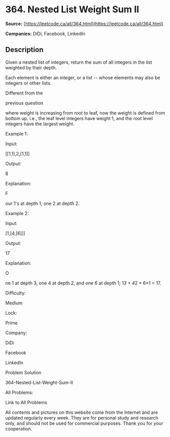 # 364. Nested List Weight Sum II

**Source:** [https://leetcode.ca/all/364.html](https://leetcode.ca/all/364.html)

**Companies:** DiDi, Facebook, LinkedIn

## Description

Given a nested list of integers, return the sum of all integers in the list weighted by their
        depth.

Each element is either an integer, or a list -- whose elements may also be integers or other
        lists.

Different from the

previous
        question

where weight is increasing from root to leaf, now the weight is defined from
        bottom up. i.e., the leaf level integers have weight 1, and the root level integers have the
        largest weight.

Example 1:

Input:

[[1,1],2,[1,1]]

Output:

8

Explanation:

F

our 1's at depth 1, one 2 at depth 2.

Example 2:

Input:

[1,[4,[6]]]

Output:

17

Explanation:

O

ne 1 at depth 3, one 4 at depth 2, and one 6 at depth 1; 1*3 + 4*2 + 6*1 = 17.

Difficulty:

Medium

Lock:

Prime

Company:

DiDi

Facebook

LinkedIn

Problem Solution

364-Nested-List-Weight-Sum-II

All Problems:

Link to All Problems

All contents and pictures on this website come from the Internet and are updated regularly every week. They are for personal study and research only, and should not be used for commercial purposes. Thank you for your cooperation.

